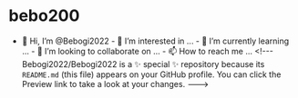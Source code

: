 # bebo200
- 👋 Hi, I’m @Bebogi2022 - 👀 I’m interested in ... - 🌱 I’m currently learning ... - 💞️ I’m looking to collaborate on ... - 📫 How to reach me ...  &lt;!--- Bebogi2022/Bebogi2022 is a ✨ special ✨ repository because its `README.md` (this file) appears on your GitHub profile. You can click the Preview link to take a look at your changes. --->
